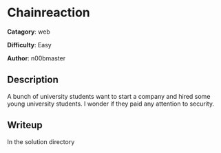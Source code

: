 # Chainreaction

**Catagory**: web

**Difficulty**: Easy

**Author**: n00bmaster

## Description

A bunch of university students want to start a company and hired some young university students. I wonder if they paid any attention to security.

## Writeup
In the solution directory